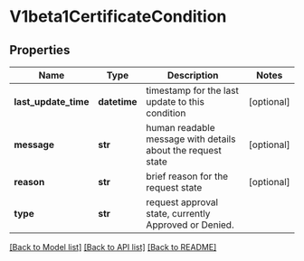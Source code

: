 # V1beta1CertificateCondition

## Properties
Name | Type | Description | Notes
------------ | ------------- | ------------- | -------------
**last_update_time** | **datetime** | timestamp for the last update to this condition | [optional] 
**message** | **str** | human readable message with details about the request state | [optional] 
**reason** | **str** | brief reason for the request state | [optional] 
**type** | **str** | request approval state, currently Approved or Denied. | 

[[Back to Model list]](../README.md#documentation-for-models) [[Back to API list]](../README.md#documentation-for-api-endpoints) [[Back to README]](../README.md)


